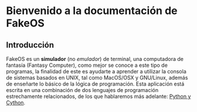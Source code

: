 # Bienvenido a la documentación de FakeOS

## Introducción
FakeOS es un **simulador** (no _emulador_) de terminal, una computadora de fantasía (Fantasy Computer), como mejor se conoce a 
este tipo de programas, la finalidad de este es ayudarte a aprender a utilizar la consola de sistemas basados en UNIX, tal 
como MacOS/OSX y GNU/Linux, además de enseñarte lo básico de la lógica de programación. Esta aplicación está escrita en una 
combinación de dos lenguajes de programación estrechamente relacionados, de los que hablaremos más adelante: 
[Python y Cython](#python-y-cython).